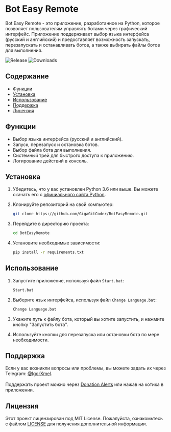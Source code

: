 # Bot Easy Remote

Bot Easy Remote - это приложение, разработанное на Python, которое позволяет пользователям управлять ботами через графический интерфейс. Приложение поддерживает выбор языка интерфейса (русский и английский) и предоставляет возможность запускать, перезапускать и останавливать ботов, а также выбирать файлы ботов для выполнения.

![Release](https://img.shields.io/github/v/release/GigaGitCoder/BotEasyRemote) ![Downloads](https://img.shields.io/github/downloads/GigaGitCoder/BotEasyRemote/total)

## Содержание

- [Функции](#функции)
- [Установка](#установка)
- [Использование](#использование)
- [Поддержка](#поддержка)
- [Лицензия](#лицензия)

## Функции

- Выбор языка интерфейса (русский и английский).
- Запуск, перезапуск и остановка ботов.
- Выбор файла бота для выполнения.
- Системный трей для быстрого доступа к приложению.
- Логирование действий в консоль.

## Установка

1. Убедитесь, что у вас установлен Python 3.6 или выше. Вы можете скачать его с [официального сайта Python](https://www.python.org/downloads/).
2. Клонируйте репозиторий на свой компьютер:

   ```bash
   git clone https://github.com/GigaGitCoder/BotEasyRemote.git
   ```

3. Перейдите в директорию проекта:

   ```bash
   cd BotEasyRemote
   ```

4. Установите необходимые зависимости:

   ```bash
   pip install -r requirements.txt
   ```

## Использование

1. Запустите приложение, используя файл `Start.bat`:

   ```bash
   Start.bat
   ```

2. Выберите язык интерфейса, используя файл `Change Language.bat`:

   ```bash
   Change Language.bat
   ```
   
4. Укажите путь к файлу бота, который вы хотите запустить, и нажмите кнопку "Запустить бота".
5. Используйте кнопки для перезапуска или остановки бота по мере необходимости.

## Поддержка

Если у вас возникли вопросы или проблемы, вы можете задать их через Telegram: [@IgorXmel](https://t.me/IgorXmel). <br>
<br>
Поддержать проект можно через [Donation Alerts](https://www.donationalerts.com/r/ava_channel_live) или нажав на котика в приложении.

## Лицензия

Этот проект лицензирован под MIT License. Пожалуйста, ознакомьтесь с файлом [LICENSE](../../LICENSE) для получения дополнительной информации.
